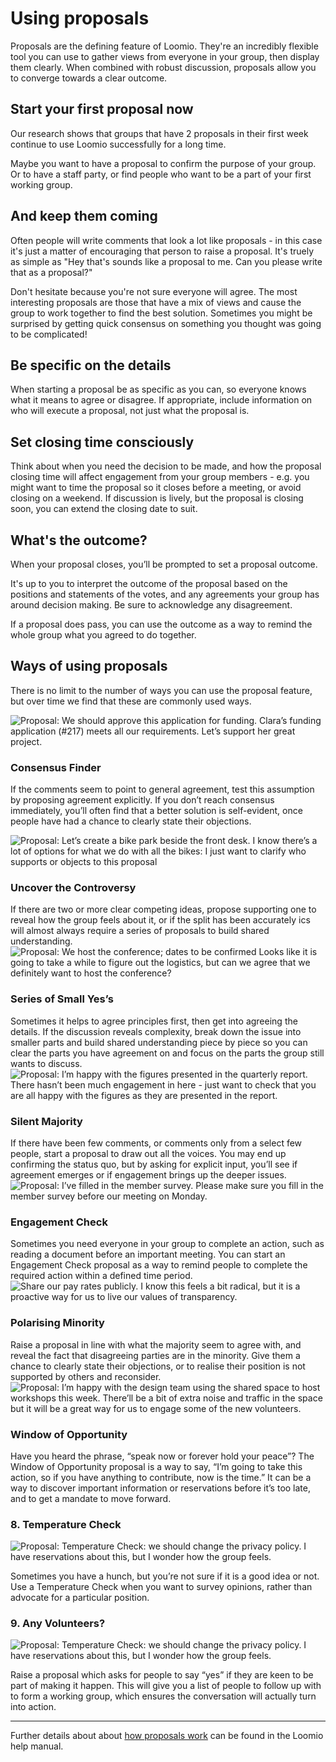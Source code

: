 # Using proposals
Proposals are the defining feature of Loomio. They're an incredibly flexible tool you can use to gather views from everyone in your group, then display them clearly. When combined with robust discussion, proposals allow you to converge towards a clear outcome.

## Start your first proposal now
Our research shows that groups that have 2 proposals in their first week continue to use Loomio successfully for a long time.

Maybe you want to have a proposal to confirm the purpose of your group. Or to have a staff party, or find people who want to be a part of your first working group.

## And keep them coming
Often people will write comments that look a lot like proposals - in this case it's just a matter of encouraging that person to raise a proposal. It's truely as simple as "Hey that's sounds like a proposal to me. Can you please write that as a proposal?"

Don't hesitate because you're not sure everyone will agree. The most interesting proposals are those that have a mix of views and cause the group to work together to find the best solution.
Sometimes you might be surprised by getting quick consensus on something you thought was going to be complicated!

## Be specific on the details

When starting a proposal be as specific as you can, so everyone knows what it means to agree or disagree. If appropriate, include information on who will execute a proposal, not just what the proposal is.

## Set closing time consciously
Think about when you need the decision to be made, and how the proposal closing time will affect engagement from your group members - e.g. you might want to time the proposal so it closes before a meeting, or avoid closing on a weekend. If discussion is lively, but the proposal is closing soon, you can extend the closing date to suit.

## What's the outcome?
When your proposal closes, you’ll be prompted to set a proposal outcome.

It's up to you to interpret the outcome of the proposal based on the positions and statements of the votes, and any agreements your group has around decision making. Be sure to acknowledge any disagreement.

If a proposal does pass, you can use the outcome as a way to remind the whole group what you agreed to do together.

## Ways of using proposals
There is no limit to the number of ways you can use the proposal feature, but over time we find that these are commonly used ways.


<div class="media-list">
  <img class="img-right img-300px" src="proposal1.png" alt="Proposal: We should approve this application for funding. Clara’s funding application (#217) meets all our requirements. Let’s support her great project.">
  <h3>Consensus Finder</h3>
  <p>If the comments seem to point to general agreement, test this assumption by proposing agreement explicitly. If you don’t reach consensus immediately, you’ll often find that a better solution is self-evident, once people have had a chance to clearly state their objections.</p>
</div>

<div class="media-list">
<img class="img-right img-300px" src="proposal2.png" alt="Proposal: Let’s create a bike park beside the front desk. I know there’s a lot of options for what we do with all the bikes: I just want to clarify who supports or objects to this proposal ">
<h3>Uncover the Controversy</h3>
If there are two or more clear competing ideas, propose supporting one to reveal how the group feels about it, or if the split has been accurately ics will almost always require a series of proposals to build shared understanding.
</div>

<div class="media-list">
<img class="img-right img-300px" src="proposal3.png" alt="Proposal: We host the conference; dates to be confirmed Looks like it is going to take a while to figure out the logistics, but can we agree that we definitely want to host the conference?">
<h3>Series of Small Yes’s</h3>
Sometimes it helps to agree principles first, then get into agreeing the details. If the discussion reveals complexity, break down the issue into smaller parts and build shared understanding piece by piece so you can clear the parts you have agreement on and focus on the parts the group still wants to discuss.
</div>

<div class="media-list">
<img class="img-right img-300px" src="proposal4.png" alt="Proposal: I’m happy with the figures presented in the quarterly report. There hasn’t been much engagement in here - just want to check that you are all happy with the figures as they are presented in the report.">
<h3>Silent Majority</h3>
If there have been few comments, or comments only from a select few people, start a proposal to draw out all the voices. You may end up confirming the status quo, but by asking for explicit input, you’ll see if agreement emerges or if engagement brings up the deeper issues.
</div>

<div class="media-list">
<img class="img-right img-300px" src="proposal5.png" alt="Proposal: I’ve filled in the member survey. Please make sure you fill in the member survey before our meeting on Monday.">
<h3>Engagement Check</h3>
Sometimes you need everyone in your group to complete an action, such as reading a document before an important meeting. You can start an Engagement Check proposal as a way to remind people to complete the required action within a defined time period.
</div>

<div class="media-list">
<img class="img-right img-300px" src="proposal6.png" alt="Share our pay rates publicly. I know this feels a bit radical, but it is a proactive way for us to live our values of transparency.">
<h3>Polarising Minority</h3>
Raise a proposal in line with what the majority seem to agree with, and reveal the fact that disagreeing parties are in the minority. Give them a chance to clearly state their objections, or to realise their position is not supported by others and reconsider.
</div>

<div class="media-list">
<img class="img-right img-300px" src="proposal7.png" alt="Proposal: I’m happy with the design team using the shared space to host workshops this week. There’ll be a bit of extra noise and traffic in the space but it will be a great way for us to engage some of the new volunteers.">
<h3>Window of Opportunity</h3>
Have you heard the phrase, “speak now or forever hold your peace”? The Window of Opportunity proposal is a way to say, “I’m going to take this action, so if you have anything to contribute, now is the time.” It can be a way to discover important information or reservations before it’s too late, and to get a mandate to move forward.
</div>




### 8. Temperature Check
<img class="img-right img-300px" src="proposal8.png" alt="Proposal: Temperature Check: we should change the privacy policy. I have reservations about this, but I wonder how the group feels.">

Sometimes you have a hunch, but you’re not sure if it is a good idea or not. Use a Temperature Check when you want to survey opinions, rather than advocate for a particular position.

### 9. Any Volunteers?
<img class="img-right img-300px" src="proposal9.png" alt="Proposal: Temperature Check: we should change the privacy policy. I have reservations about this, but I wonder how the group feels.">

Raise a proposal which asks for people to say “yes” if they are keen to be part of making it happen. This will give you a list of people to follow up with to form a working group, which ensures the conversation will actually turn into action.

---

Further details about about [how proposals work](https://help.loomio.org/en/proposals.html) can be found in the Loomio help manual.
